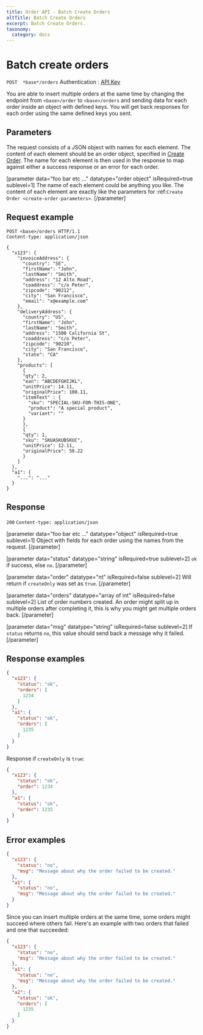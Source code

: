 ```yaml
---
title: Order API - Batch Create Orders
altTitle: Batch Create Orders
excerpt: Batch Create Orders.
taxonomy:
  category: docs
---
```


# Batch create orders

`POST  *base*/orders`
Authentication : [API Key](/api-references/api-intro#authentication)

You are able to insert multiple orders at the same time by changing the endpoint from `<base>/order` to `<base>/orders` and sending data for each order inside an object with defined keys. You will get back responses for each order using the same defined keys you sent.

## Parameters

The request consists of a JSON object with names for each element. The content of each element should be an order object, specified in [Create Order](/api-references/order-api/api-reference/create-order). The name for each element is then used in the response to map against either a success response or an error for each order.

[parameter data="foo bar etc ..." datatype="order object" isRequired=true sublevel=1]
The name of each element could be anything you like. The content of each element are exactly like the parameters for :ref:`Create Order <create-order-parameters>`.
[/parameter]

## Request example

```http
POST <base>/orders HTTP/1.1
Content-type: application/json

{
  "x123": {
    "invoiceAddress": {
      "country": "SE",
      "firstName": "John",
      "lastName": "Smith",
      "address": "12 Alto Road",
      "coaddress": "c/o Peter",
      "zipcode": "90212",
      "city": "San Francisco",
      "email": "x@example.com"
    },
    "deliveryAddress": {
      "country": "US",
      "firstName": "John",
      "lastName": "Smith",
      "address": "1500 California St",
      "coaddress": "c/o Peter",
      "zipcode": "90210",
      "city": "San Francisco",
      "state": "CA"
    },
    "products": [
      {
      "qty": 2,
      "ean": "ABCDEFGHIJKL",
      "unitPrice": 14.11,
      "originalPrice": 100.11,
      "itemText" : {
        "sku": "SPECIAL-SKU-FOR-THIS-ONE",
        "product": "A special product",
        "variant": ""
      }
      },
      {
      "qty": 1,
      "sku": "SKUASKUBSKUC",
      "unitPrice": 12.11,
      "originalPrice": 50.22
      }
    ]
  },
  "a1": {
    "...": "..."
  }
}
```

## Response
`200` `Content-type: application/json`

[parameter data="foo bar etc ..." datatype="object" isRequired=true sublevel=1]
Object with fields for each order using the names from the request.
[/parameter]

[parameter data="status" datatype="string" isRequired=true sublevel=2]
``ok`` if success, else ``no``.
[/parameter]

[parameter data="order" datatype="nt" isRequired=false sublevel=2]
Will return if ``createOnly`` was set as ``true``.
[/parameter]

[parameter data="orders" datatype="array of int" isRequired=false sublevel=2]
List of order numbers created. An order might split up in multiple orders after completing it, this is why you might get multiple orders back.
[/parameter]

[parameter data="msg" datatype="string" isRequired=false sublevel=2]
If ``status`` returns ``no``, this value should send back a message why it failed.
[/parameter]

## Response examples

```json
{
  "x123": {
    "status": "ok",
    "orders": [
      1234
    ]
  },
  "a1": {
    "status": "ok",
    "orders": [
      1235
    ]
  }
}
```

Response if `createOnly` is `true`:

```json
{
  "x123": {
    "status": "ok",
    "order": 1234
  },
  "a1": {
    "status": "ok",
    "order": 1235
  }
}
```

## Error examples

```json
{
  "x123": {
    "status": "no",
    "msg": "Message about why the order failed to be created."
  },
  "a1": {
    "status": "no",
    "msg": "Message about why the order failed to be created."
  }
}
```

Since you can insert multiple orders at the same time, some orders might succeed where others fail. Here's an example with two orders that failed and one that succeeded:

```json
{
  "x123": {
    "status": "no",
    "msg": "Message about why the order failed to be created."
  },
  "a1": {
    "status": "no",
    "msg": "Message about why the order failed to be created."
  },
  "a2": {
    "status": "ok",
    "orders": [
      1235
    ]
  }
}
```
